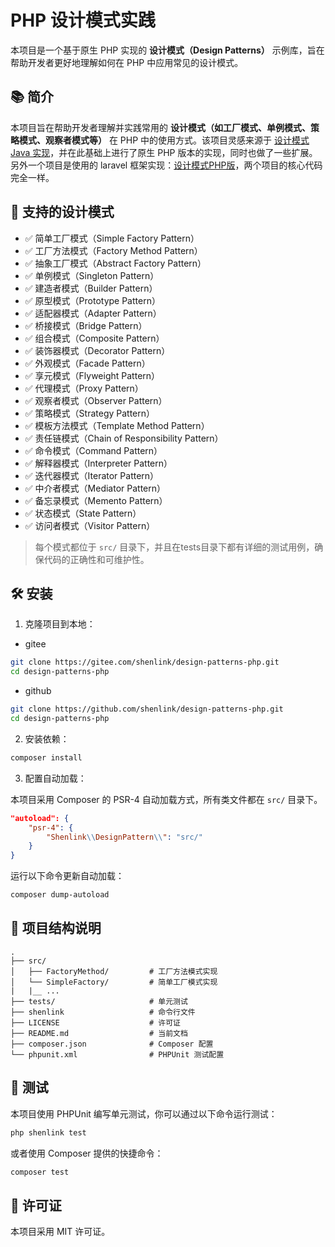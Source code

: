 # PHP 设计模式实践

本项目是一个基于原生 PHP 实现的 **设计模式（Design Patterns）** 示例库，旨在帮助开发者更好地理解如何在 PHP 中应用常见的设计模式。

## 📚 简介

本项目旨在帮助开发者理解并实践常用的 **设计模式（如工厂模式、单例模式、策略模式、观察者模式等）** 在 PHP 中的使用方式。该项目灵感来源于 [设计模式 Java 实现](https://github.com/quanke/design-pattern-java)，并在此基础上进行了原生 PHP 版本的实现，同时也做了一些扩展。另外一个项目是使用的 laravel 框架实现：[设计模式PHP版](https://gitee.com/shenlink/design-patterns-for-php)，两个项目的核心代码完全一样。

## 🧩 支持的设计模式

- ✅ 简单工厂模式（Simple Factory Pattern）
- ✅ 工厂方法模式（Factory Method Pattern）
- ✅ 抽象工厂模式（Abstract Factory Pattern）
- ✅ 单例模式（Singleton Pattern）
- ✅ 建造者模式（Builder Pattern）
- ✅ 原型模式（Prototype Pattern）
- ✅ 适配器模式（Adapter Pattern）
- ✅ 桥接模式（Bridge Pattern）
- ✅ 组合模式（Composite Pattern）
- ✅ 装饰器模式（Decorator Pattern）
- ✅ 外观模式（Facade Pattern）
- ✅ 享元模式（Flyweight Pattern）
- ✅ 代理模式（Proxy Pattern）
- ✅ 观察者模式（Observer Pattern）
- ✅ 策略模式（Strategy Pattern）
- ✅ 模板方法模式（Template Method Pattern）
- ✅ 责任链模式（Chain of Responsibility Pattern）
- ✅ 命令模式（Command Pattern）
- ✅ 解释器模式（Interpreter Pattern）
- ✅ 迭代器模式（Iterator Pattern）
- ✅ 中介者模式（Mediator Pattern）
- ✅ 备忘录模式（Memento Pattern）
- ✅ 状态模式（State Pattern）
- ✅ 访问者模式（Visitor Pattern）

> 每个模式都位于 `src/` 目录下，并且在tests目录下都有详细的测试用例，确保代码的正确性和可维护性。

## 🛠️ 安装

1. 克隆项目到本地：

- gitee
```bash
git clone https://gitee.com/shenlink/design-patterns-php.git
cd design-patterns-php
```

- github
```bash
git clone https://github.com/shenlink/design-patterns-php.git
cd design-patterns-php
```  

2. 安装依赖：

```bash
composer install
```

3. 配置自动加载：

本项目采用 Composer 的 PSR-4 自动加载方式，所有类文件都在 `src/` 目录下。

```json
"autoload": {
    "psr-4": {
        "Shenlink\\DesignPattern\\": "src/"
    }
}
```

运行以下命令更新自动加载：

```bash
composer dump-autoload
```

## 📁 项目结构说明

```plaintext
.
├── src/
│   ├── FactoryMethod/         # 工厂方法模式实现
│   └── SimpleFactory/         # 简单工厂模式实现
|   |__ ...
├── tests/                     # 单元测试
├── shenlink                   # 命令行文件
├── LICENSE                    # 许可证
├── README.md                  # 当前文档
├── composer.json              # Composer 配置
└── phpunit.xml                # PHPUnit 测试配置
```

## 🧪 测试

本项目使用 PHPUnit 编写单元测试，你可以通过以下命令运行测试：

```bash
php shenlink test
```

或者使用 Composer 提供的快捷命令：

```bash
composer test
```

## 📄 许可证

本项目采用 MIT 许可证。